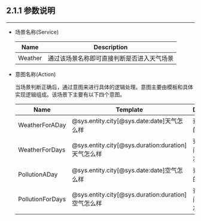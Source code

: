 ## 2.1.1 参数说明

---

* 场景名称\(Service\)

  | Name | Description |
  | --- | --- |
  | Weather | 通过该场景名称即可直接判断是否进入天气场景 |

* 意图名称\(Action\)

  当场景判断正确后，通过意图来进行具体的逻辑处理。意图主要由模板和具体实现逻辑组成。该场景下主要有以下四个意图。

  | Name | Template | Description |
  | --- | --- | --- |
  | WeatherForADay | @sys.entity.city\[@sys.date:date\]天气怎么样 | 查询某一天的天气情况 |
  | WeatherForDays |  @sys.entity.city\[@sys.duration:duration\]天气怎么样   | 查询某段时间的天气情况 |
  | PollutionADay |  @sys.entity.city\[@sys.date:date\]空气怎么样 | 查询某一天的空气情况 |
  | PollutionForDays | @sys.entity.city\[@sys.duration:duration\]空气怎么样 | 查询某段时间的空气情况 |


